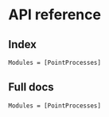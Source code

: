 # API reference

## Index

```@index
Modules = [PointProcesses]
```

## Full docs

```@autodocs
Modules = [PointProcesses]
```
